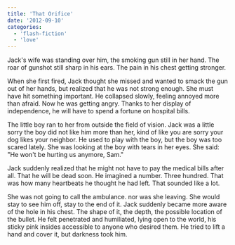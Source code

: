 ```yaml
---
title: 'That Orifice'
date: '2012-09-10'
categories:
  - 'flash-fiction'
  - 'love'
---
```


Jack's wife was standing over him, the smoking gun still in her hand. The roar
of gunshot still sharp in his ears. The pain in his chest getting stronger.

<!-- truncate -->

When she first fired, Jack thought she missed and wanted to smack the gun out of
her hands, but realized that he was not strong enough. She must have hit
something important. He collapsed slowly, feeling annoyed more than afraid. Now
he was getting angry. Thanks to her display of independence, he will have to
spend a fortune on hospital bills.

The little boy ran to her from outside the field of vision. Jack was a little
sorry the boy did not like him more than her, kind of like you are sorry your
dog likes your neighbor. He used to play with the boy, but the boy was too
scared lately. She was looking at the boy with tears in her eyes. She said: "He
won't be hurting us anymore, Sam."

Jack suddenly realized that he might not have to pay the medical bills after
all. That he will be dead soon. He imagined a number. Three hundred. That was
how many heartbeats he thought he had left. That sounded like a lot.

She was not going to call the ambulance. nor was she leaving. She would stay to
see him off, stay to the end of it. Jack suddenly became more aware of the hole
in his chest. The shape of it, the depth, the possible location of the bullet.
He felt penetrated and humiliated, lying open to the world, his sticky pink
insides accessible to anyone who desired them. He tried to lift a hand and cover
it, but darkness took him.
